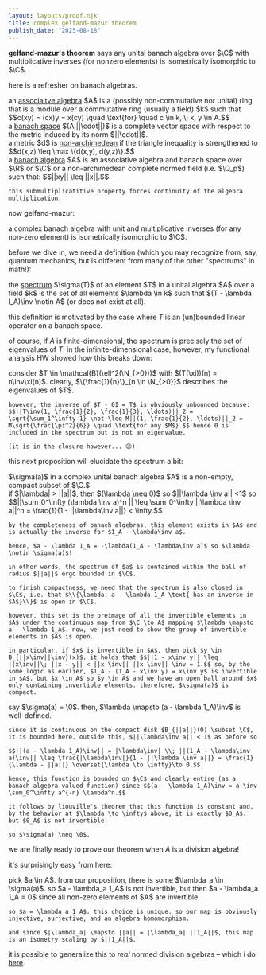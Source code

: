 ```yaml
---
layout: layouts/proof.njk
title: complex gelfand-mazur theorem
publish_date: "2025-08-18"
---
```


<b>gelfand-mazur's theorem</b> says any unital banach algebra over $\C$ with multiplicative inverses (for nonzero elements) is isometrically isomorphic to $\C$.

here is a refresher on banach algebras.

<div class = "subthm-box" type = "def" name="associative algebra">
    an <u>associaitve algebra</u> $A$ is a (possibly non-commutative nor unital) ring that is a module over a commutative ring (usually a field) $k$ such that $$c(xy) = (cx)y  = x(cy) \quad \text{for} \quad c \in k, \; x, y \in A.$$
</div>

<div class = "subthm-box" type = "def" name="banach space">
    a <u>banach space</u> $(A,||\cdot||)$ is a complete vector space with respect to the metric induced by its norm $||\cdot||$.
</div>

<div class = "subthm-box" type = "def" name="non-archimedean metric">
    a metric $d$ is <u>non-archimedean</u> if the triangle inequality is strengthened to $$d(x,z) \leq \max \{d(x,y), d(y,z)\}.$$
</div>

<div class = "subthm-box" type = "def" name="banach algebra">
    a <u>banach algebra</u> $A$ is an associative algebra and banach space over $\R$ or $\C$ or a non-archimedean complete normed field (i.e. $\Q_p$) such that: $$||xy|| \leq ||x||.$$

    this submultiplicatitive property forces continuity of the algebra multiplication.
</div>

now gelfand-mazur:

<div class = "thm-box" name = "gelfand-mazur (complex)">
    a complex banach algebra with unit and multiplicative inverses (for any non-zero element) is isometrically isomorphic to $\C$.
</div>

before we dive in, we need a definition (which you may recognize from, say, quantum mechanics, but is different from many of the other "spectrums" in math!):

<div class = "subthm-box" type = "def" name = "spectrum">
    the <u>spectrum</u> $\sigma(T)$ of an element $T$ in a unital algebra $A$ over a field $k$ is the set of all elements $\lambda \in k$ such that $(T - \lambda I_A)\inv \notin A$ (or does not exist at all).
</div>

this definition is motivated by the case where $T$ is an (un)bounded linear operator on a banach space.

of course, if $A$ is finite-dimensional, the spectrum is precisely the set of eigenvalues of $T$. in the infinite-dimensional case, however, my functional analysis HW showed how this breaks down:

<div class = "subthm-box" type = "ex">
    consider $T \in \mathcal{B}(\ell^2(\N_{>0}))$ with $(T(\xi))(n) = n\inv\xi(n)$. clearly, $\{\frac{1}{n}\}_{n \in \N_{>0}}$ describes the eigenvalues of $T$.
    
    however, the inverse of $T - 0I = T$ is obviously unbounded because: $$||T\inv(1, \frac{1}{2}, \frac{1}{3}, \ldots)||_2 = \sqrt{\sum_1^\infty 1} \not \leq M||(1, \frac{1}{2}, \ldots)||_2 = M\sqrt{\frac{\pi^2}{6}} \quad \text{for any $M$}.$$ hence 0 is included in the spectrum but is not an eigenvalue.
    
    (it is in the closure however... 😉)
</div>

this next proposition will elucidate the spectrum a bit:

<div class = "subthm-box" type = "prop">
    $\sigma(a)$ in a complex unital banach algebra $A$ is a non-empty, compact subset of $\C.$
</div>

<div class = "subthm-box" type = "proof" name = "compact">    
    if $|\lambda| > ||a||$, then $(\lambda \neq 0)$ so $||\lambda \inv a|| <1$ so $$||\sum_0^\infty (\lambda \inv a)^n || \leq \sum_0^\infty ||\lambda \inv a||^n = \frac{1}{1 - ||\lambda\inv a||} < \infty.$$
    
    by the completeness of banach algebras, this element exists in $A$ and is actually the inverse for $1_A - \lambda\inv a$.
    
    hence, $a - \lambda 1_A = -\lambda(1_A - \lambda\inv a)$ so $\lambda \notin \sigma(a)$!

    in other words, the spectrum of $a$ is contained within the ball of radius $||a||$ ergo bounded in $\C$.

    to finish compactness, we need that the spectrum is also closed in $\C$, i.e. that $\\{\lambda: a - \lambda 1_A \text{ has an inverse in $A$}\\}$ is open in $\C$.

    however, this set is the preimage of all the invertible elements in $A$ under the continuous map from $\C \to A$ mapping $\lambda \mapsto a - \lambda 1_A$. now, we just need to show the group of invertible elements in $A$ is open.
    
    in particular, if $x$ is invertible in $A$, then pick $y \in B_{||x\inv||\inv}(x)$. it holds that $$||1 - x\inv y|| \leq ||x\inv||\; ||x - y|| < ||x \inv|| ||x \inv|| \inv = 1.$$ so, by the some logic as earlier, $1_A - (1_A - x\inv y) = x\inv y$ is invertible in $A$. but $x \in A$ so $y \in A$ and we have an open ball around $x$ only containing invertible elements. therefore, $\sigma(a)$ is compact.
</div>

<div class = "subthm-box" type = "proof" name = "non-empty">
    say $\sigma(a) = \0$. then, $\lambda \mapsto (a - \lambda 1_A)\inv$ is well-defined.

    since it is continuous on the compact disk $B_{||a||}(0) \subset \C$, it is bounded here. outside this, $||\lambda\inv a|| < 1$ as before so 
    
    $$||(a - \lambda 1_A)\inv|| = |\lambda\inv| \\; ||(1_A - \lambda\inv a)\inv|| \leq \frac{|\lambda\inv|}{1 - ||\lambda \inv a||} = \frac{1}{\lambda - ||a||} \overset{\lambda \to \infty}\to 0.$$

    hence, this function is bounded on $\C$ and clearly entire (as a banach-algebra valued function) since $$(a - \lambda 1_A)\inv = a \inv \sum_0^\infty a^{-n} \lambda^n.$$

    it follows by liouville's theorem that this function is constant and, by the behavior at $\lambda \to \infty$ above, it is exactly $0_A$. but $0_A$ is not invertible.
    
    so $\sigma(a) \neq \0$.
</div>

we are finally ready to prove our theorem when $A$ is a division algebra!

it's surprisingly easy from here:

<div class = "subthm-box" type = "proof" name = "gelfand-mazur">
    pick $a \in A$. from our proposition, there is some $\lambda_a \in \sigma(a)$. so $a - \lambda_a 1_A$ is not invertible, but then $a - \lambda_a 1_A = 0$ since all non-zero elements of $A$ are invertible.

    so $a = \lambda_a 1_A$. this choice is unique. so our map is obviously injective, surjective, and an algebra homomorphism. 
    
    and since $|\lambda_a| \mapsto ||a|| = |\lambda_a| ||1_A||$, this map is an isometry scaling by $||1_A||$.
</div>

it is possible to generalize this to <i>real</i> normed division algebras – which i do <u><a href = "../real gelfand-mazur theorem">here<a></u>.